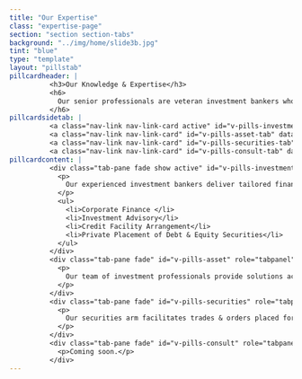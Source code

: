 ```yaml
---
title: "Our Expertise"
class: "expertise-page"
section: "section section-tabs"
background: "../img/home/slide3b.jpg"
tint: "blue"
type: "template"
layout: "pillstab"
pillcardheader: |
          <h3>Our Knowledge & Expertise</h3>
          <h6>
            Our senior professionals are veteran investment bankers who have developed reputations for excellence in advising clients over their careers.
          </h6>
pillcardsidetab: |
          <a class="nav-link nav-link-card active" id="v-pills-investment-tab" data-toggle="pill" href="#v-pills-investment" role="tab" aria-controls="v-pills-investment" aria-selected="true">Investment Banking</a>
          <a class="nav-link nav-link-card" id="v-pills-asset-tab" data-toggle="pill" href="#v-pills-asset" role="tab" aria-controls="v-pills-asset" aria-selected="false">Asset Management</a>
          <a class="nav-link nav-link-card" id="v-pills-securities-tab" data-toggle="pill" href="#v-pills-securities" role="tab" aria-controls="v-pills-securities" aria-selected="false">Securities Brokerage</a>
          <a class="nav-link nav-link-card" id="v-pills-consult-tab" data-toggle="pill" href="#v-pills-consult" role="tab" aria-controls="v-pills-consult" aria-selected="false">Business & Strategic Consultancy</a>
pillcardcontent: |
          <div class="tab-pane fade show active" id="v-pills-investment" role="tabpanel" aria-labelledby="v-pills-investment-tab">
            <p>
              Our experienced investment bankers deliver tailored financial services according to a thorough understanding of each client’s needs.
            </p>     
            <ul>
              <li>Corporate Finance </li>
              <li>Investment Advisory</li>
              <li>Credit Facility Arrangement</li>
              <li>Private Placement of Debt & Equity Securities</li>
            </ul>
          </div>
          <div class="tab-pane fade" id="v-pills-asset" role="tabpanel" aria-labelledby="v-pills-asset-tab">
            <p>
              Our team of investment professionals provide solutions across all asset classes and geographies. We manage investments and funds for select institutional & accredited clients.
            </p>     
          </div>
          <div class="tab-pane fade" id="v-pills-securities" role="tabpanel" aria-labelledby="v-pills-securities-tab">
            <p>
              Our securities arm facilitates trades & orders placed for global public market instruments, with a strategic focus on commodity and infrastructure projects in Africa, as well as oil and gas infrastructure and services in the gulf region.
            </p>     
          </div>
          <div class="tab-pane fade" id="v-pills-consult" role="tabpanel" aria-labelledby="v-pills-consult-tab">
            <p>Coming soon.</p>     
          </div>
---
```

